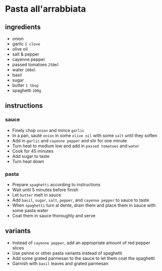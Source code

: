 # Pasta all'arrabbiata

## ingredients

- onion
- garlic `1 clove`
- olive oil
- salt & pepper
- cayenne pepper
- passed tomatoes `250ml`
- water `100ml`
- basil
- sugar
- butter `1 tbsp`
- spaghetti `100g`

## instructions

### sauce

- Finely chop `onion` and mince `garlic`
- In a pan, sauté `onion` in some `olive oil` with some `salt` until they soften
- Add in `garlic` and `cayenne pepper` and stir for one minute
- Turn heat to medium low and add in `passed tomatoes` and `water`
- Cook for 45 minutes
- Add sugar to taste
- Turn heat down

### pasta

- Prepare `spaghetti` according to instructions
- Wait until 5 minutes before finish
- Let `butter` melt in sauce
- Add `basil`, `sugar`, `salt`, `pepper`, and `cayenne pepper` to sauce to taste
- When `spaghetti` turn al dente, drain them and place them in sauce with some pasta water
- Coat them in sauce thoroughly and serve

## variants

- Instead of `cayenne pepper`, add an appropriate amount of red pepper slices
- Use penne or other pasta variants instead of spaghetti
- Add some grated parmesan to the sauce to let them coat the spaghetti
- Garnish with `basil` leaves and grated parmesan